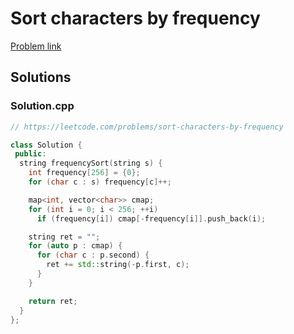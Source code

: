 # Sort characters by frequency

[Problem link](https://leetcode.com/problems/sort-characters-by-frequency)

## Solutions


### Solution.cpp
```cpp
// https://leetcode.com/problems/sort-characters-by-frequency

class Solution {
 public:
  string frequencySort(string s) {
    int frequency[256] = {0};
    for (char c : s) frequency[c]++;

    map<int, vector<char>> cmap;
    for (int i = 0; i < 256; ++i)
      if (frequency[i]) cmap[-frequency[i]].push_back(i);

    string ret = "";
    for (auto p : cmap) {
      for (char c : p.second) {
        ret += std::string(-p.first, c);
      }
    }

    return ret;
  }
};
```